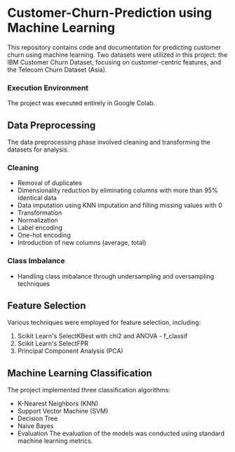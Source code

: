 # Customer-Churn-Prediction using Machine Learning
This repository contains code and documentation for predicting customer churn using machine learning. Two datasets were utilized in this project: the IBM Customer Churn Dataset, focusing on customer-centric features, and the Telecom Churn Dataset (Asia).

### Execution Environment
The project was executed entirely in Google Colab.

## Data Preprocessing
The data preprocessing phase involved cleaning and transforming the datasets for analysis.

### Cleaning
- Removal of duplicates
- Dimensionality reduction by eliminating columns with more than 95% identical data
- Data imputation using KNN imputation and filling missing values with 0
- Transformation
- Normalization
- Label encoding
- One-hot encoding
- Introduction of new columns (average, total)

### Class Imbalance
- Handling class imbalance through undersampling and oversampling techniques

## Feature Selection
Various techniques were employed for feature selection, including:

1. Scikit Learn's SelectKBest with chi2 and ANOVA - f_classif
2. Scikit Learn's SelectFPR
3. Principal Component Analysis (PCA)

## Machine Learning Classification
The project implemented three classification algorithms:
- K-Nearest Neighbors (KNN)
- Support Vector Machine (SVM)
- Decision Tree
- Naive Bayes
- Evaluation
The evaluation of the models was conducted using standard machine learning metrics.
